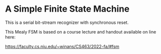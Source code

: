 # A Simple Finite State Machine

This is a serial bit-stream recognizer with synchronous reset.

This Mealy FSM is based on a course lecture and handout available on line here:

https://faculty.cs.niu.edu/~winans/CS463/2022-fa/#fsm
